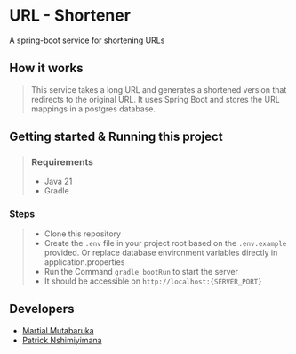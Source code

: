 # URL - Shortener

A spring-boot service for shortening URLs

## How it works
> This service takes a long URL and generates a shortened version that redirects to the original URL. It uses Spring Boot and stores the URL mappings in a postgres database.

## Getting started & Running this project
> ### Requirements
> - Java 21
> - Gradle

### Steps
> - Clone this repository
> - Create the `.env` file in your project root based on the `.env.example` provided. Or replace database environment variables directly in application.properties 
> - Run the Command `gradle bootRun` to start the server
> - It should be accessible on `http://localhost:{SERVER_PORT}`

## Developers
- [Martial Mutabaruka](https://github.com/katros1)
- [Patrick Nshimiyimana](https://github.com/Patricknshimiyimana)

